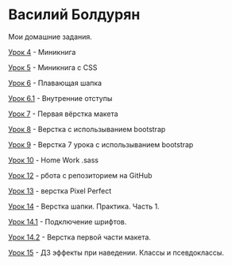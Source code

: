 

# Василий Болдурян
Мои домашние задания. 

[Урок 4](https://yesnookbye.github.io/lesson_4/ "Домашка 4") - Миникнига 

[Урок 5](https://yesnookbye.github.io/lesson_5/ "Домашка 5") - Миникнига с CSS

[Урок 6](https://yesnookbye.github.io/lesson_6/ "Домашка 6") - Плавающая шапка

[Урок 6.1](https://yesnookbye.github.io/lesson_6.1/ "Домашка 6.1") - Внутренние отступы

[Урок 7](https://yesnookbye.github.io/lesson_7/ "Домашка 7") - Первая вёрстка макета

[Урок 8](https://yesnookbye.github.io/lesson_8/ "Домашка 8") - Верстка с использыванием bootstrap 

[Урок 9](https://yesnookbye.github.io/lesson_9/ "Домашка 9") - Верстка 7 урока с использыванием bootstrap 

[Урок 10](https://github.com/YesNoOkBye/YesNoOkBye.gitHub.io/tree/master/lesson_10/ "Домашка 10") - Home Work .sass

[Урок 12](https://yesnookbye.github.io "Домашка 12") - рбота с репозиторием на GitHub

[Урок 13](https://yesnookbye.github.io/lesson_13/ "Домашка 13") - верстка Pixel Perfect

[Урок 14](https://yesnookbye.github.io/lesson_14/ "Домашка 14") - Верстка шапки. Практика. Часть 1.

[Урок 14.1](https://yesnookbye.github.io/lesson_14.1/fonts-viewer/ "Домашка 14.1") - Подключение шрифтов.

[Урок 14.2](https://yesnookbye.github.io/lesson_14.2/ "Домашка 14.2") - Верстка первой части макета.

[Урок 15](https://yesnookbye.github.io/lesson_15/ "Домашка 15") -   ДЗ эффекты при наведении. Классы и псевдоклассы.
